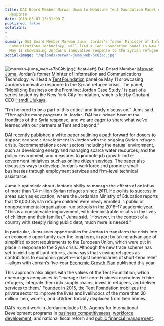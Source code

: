 ```yaml
---
title: DAI Board Member Marwan Juma to Headline Tent Foundation Panel on Jordan Refugee
  Response
date: 2018-05-07 13:31:00 Z
published: false
solutions:
- 
- 
summary: DAI Board Member Marwan Juma, Jordan’s former Minister of Information and
  Communications Technology, will lead a Tent Foundation panel in New York City on
  May 11 showcasing Jordan’s innovative response to the Syrian refugee crisis.
social-image: "/uploads/marwan-juma_web-6c63ec.jpg"
---
```


![marwan-juma_web-e7b89b.jpg](/uploads/marwan-juma_web-e7b89b.jpg){:.float-left} DAI Board Member [Marwan Juma](https://www.dai.com/who-we-are/board/marwan-juma), Jordan’s former Minister of Information and Communications Technology, will lead a [Tent Foundation](https://www.tent.org/) panel on May 11 showcasing Jordan’s innovative response to the Syrian refugee crisis. The panel, “Mobilizing Business on the Frontline: Jordan Case Study,” is part of a series hosted by the New York City foundation, which is led by Chobani CEO [Hamdi Ulukaya](https://en.wikipedia.org/wiki/Hamdi_Ulukaya).

“I’m honored to be a part of this critical and timely discussion,” Juma said. “Through its many programs in Jordan, DAI has indeed been at the frontlines of the Syria response, and we are eager to share what we’ve learned with our partners at Tent and beyond.”

DAI recently published a [white paper](https://www.dai.com/news/white-paper-offers-development-ideas-for-jordan-in-light-of-refugee-surge) outlining a path forward for donors to support economic development in Jordan with the ongoing Syrian refugee crisis. Recommendations cover sectors including the natural environment, such as developing energy and managing scarce water resources, and the policy environment, and measures to promote job growth and e-government initiatives such as online citizen services. The paper also discusses ways to develop Jordan’s workforce and promote small businesses through employment services and firm-level technical assistance.

Juma is optimistic about Jordan’s ability to manage the effects of an influx of more than 1.4 million Syrian refugees since 2011. He points to success in areas such as education, where the Jordanian Ministry of Education reports that 126,000 Syrian refugee children were newly enrolled in public or nongovernmental organization-run schools in the 2016–17 academic year. “This is a considerable improvement, with demonstrable results in the lives of children and their families,” Juma said. “However, in the context of a country with steeply rising public debt, much more is needed.”

In particular, Juma sees opportunities for Jordan to transform the crisis into an economic opportunity over the long term, in part by taking advantage of simplified export requirements to the European Union, which were put in place in response to the Syria crisis. Although the new trade scheme has yet to yield significant returns, Juma says that viewing refugees as contributors to economic growth—not just beneficiaries of short-term relief—aligns with Jordan’s five-year [Economic Growth Plan](http://www.jordantimes.com/news/local/plan-launched-stimulate-economic-growth-over-5-years) published this year.

This approach also aligns with the values of the Tent Foundation, which encourages companies to “leverage their core business operations to hire refugees, integrate them into supply chains, invest in refugees, and deliver services to them.” Founded in 2015, the Tent Foundation mobilizes the private sector to improve the lives and livelihoods of the more than 20 million men, women, and children forcibly displaced from their homes.

DAI’s recent work in Jordan includes U.S. Agency for International Development programs in [business competitiveness](https://www.dai.com/our-work/projects/jordan-competitiveness-program-jcp), [workforce development](https://www.dai.com/our-work/projects/jordan-workforce-development-wfd-project), and national fiscal reform and [public financial management](https://www.dai.com/news/fiscal-reform-project-continues-support-government-jordan-public-financial).